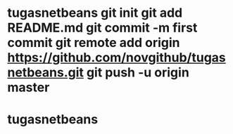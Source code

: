 # tugasnetbeans git init git add README.md git commit -m first commit git remote add origin https://github.com/novgithub/tugasnetbeans.git git push -u origin master
# tugasnetbeans
